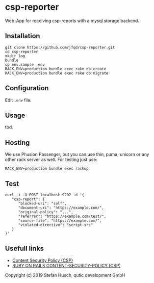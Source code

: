 # csp-reporter

Web-App for receiving csp-reports with a mysql storage backend.

## Installation

```
git clone https://github.com/jfqd/csp-reporter.git
cd csp-reporter
mkdir log
bundle
cp env.sample .env
RACK_ENV=production bundle exec rake db:create
RACK_ENV=production bundle exec rake db:migrate
```

## Configuration

Edit ```.env``` file.

## Usage

tbd.

## Hosting

We use Phusion Passenger, but you can use thin, puma, unicorn or any other rack server as well. For testing just use:

```RACK_ENV=production bundle exec rackup```

## Test

```
curl -i -X POST localhost:9292 -d '{
   "csp-report": {
      "blocked-uri": "self",
      "document-uri": "https://example.com/",
      "original-policy": "...",
      "referrer": "https://example.com/test/",
      "source-file": "https://example.com/",
      "violated-directive": "script-src"
   }
}'
```

## Usefull links

* [Content Security Policy (CSP)](https://developer.mozilla.org/en-US/docs/Web/HTTP/CSP)
* [RUBY ON RAILS CONTENT-SECURITY-POLICY (CSP)](https://bauland42.com/ruby-on-rails-content-security-policy-csp/)

Copyright (c) 2019 Stefan Husch, qutic development GmbH